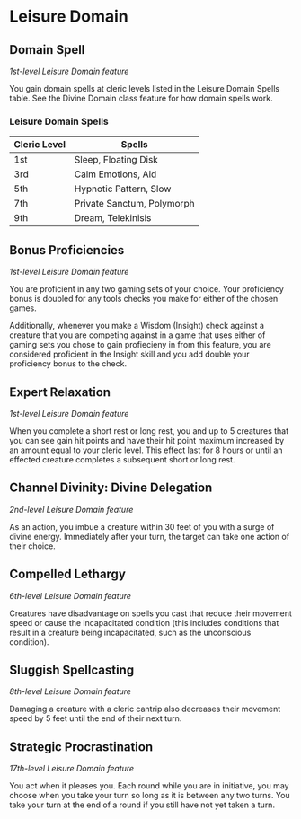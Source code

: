 # Leisure Domain

## Domain Spell

*1st-level Leisure Domain feature*

You gain domain spells at cleric levels listed in the Leisure Domain Spells table. See the Divine Domain class feature for how domain spells work.

### Leisure Domain Spells

| Cleric Level | Spells |
|---|---|
| 1st | Sleep, Floating Disk |
| 3rd | Calm Emotions, Aid |
| 5th | Hypnotic Pattern, Slow |
| 7th | Private Sanctum, Polymorph |
| 9th | Dream, Telekinisis |

## Bonus Proficiencies
*1st-level Leisure Domain feature*

You are proficient in any two gaming sets of your choice. Your proficiency bonus is doubled for any tools checks you make for either of the chosen games.

Additionally, whenever you make a Wisdom (Insight) check against a creature that you are competing against in a game that uses either of gaming sets you chose to gain profiecieny in from this feature, you are considered proficient in the Insight skill and you add double your proficiency bonus to the check.

## Expert Relaxation
*1st-level Leisure Domain feature*

When you complete a short rest or long rest, you and up to 5 creatures that you can see gain hit points and have their hit point maximum increased by an amount equal to your cleric level. This effect last for 8 hours or until an effected creature completes a subsequent short or long rest.

## Channel Divinity: Divine Delegation
*2nd-level Leisure Domain feature*

As an action, you imbue a creature within 30 feet of you with a surge of divine energy. Immediately after your turn, the target can take one action of their choice. 

## Compelled Lethargy
*6th-level Leisure Domain feature*

Creatures have disadvantage on spells you cast that reduce their movement speed or cause the incapacitated condition (this includes conditions that result in a creature being incapacitated, such as the unconscious condition).

## Sluggish Spellcasting
*8th-level Leisure Domain feature*

Damaging a creature with a cleric cantrip also decreases their movement speed by 5 feet until the end of their next turn.

## Strategic Procrastination
*17th-level Leisure Domain feature*

You act when it pleases you. Each round while you are in initiative, you may choose when you take your turn so long as it is between any two turns. You take your turn at the end of a round if you still have not yet taken a turn.